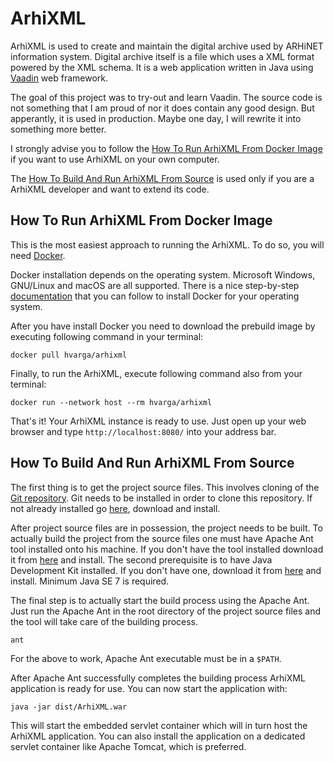 # ArhiXML

ArhiXML is used to create and maintain the digital archive used by ARHiNET information system. Digital archive itself is a file which uses a XML format powered by the XML schema. It is a web application written in Java using [Vaadin](https://vaadin.com/) web framework.

The goal of this project was to try-out and learn Vaadin. The source code is not something that I am proud of nor it does contain any good design. But apperantly, it is used in production. Maybe one day, I will rewrite it into something more better.

I strongly advise you to follow the [How To Run ArhiXML From Docker Image](#how-to-run-arhixml-from-docker-image) if you want to use ArhiXML on your own computer.

The [How To Build And Run ArhiXML From Source](#how-to-build-and-run-arhixml-from-source) is used only if you are a ArhiXML developer and want to extend its code.

## How To Run ArhiXML From Docker Image

This is the most easiest approach to running the ArhiXML. To do so, you will need [Docker](https://www.docker.com/).

Docker installation depends on the operating system. Microsoft Windows, GNU/Linux and macOS are all supported. There is a nice step-by-step [documentation](https://docs.docker.com/install/) that you can follow to install Docker for your operating system.

After you have install Docker you need to download the prebuild image by executing following command in your terminal:

```shell
docker pull hvarga/arhixml
```

Finally, to run the ArhiXML, execute following command also from your terminal:

```shell
docker run --network host --rm hvarga/arhixml
```

That's it! Your ArhiXML instance is ready to use. Just open up your web browser and type `http://localhost:8080/` into your address bar.

## How To Build And Run ArhiXML From Source

The first thing is to get the project source files. This involves cloning of the [Git repository](https://github.com/hvarga/arhixml.git). Git needs to be installed in order to clone this repository. If not already installed go [here](http://git-scm.com/downloads), download and install.

After project source files are in possession, the project needs to be built. To actually build the project from the source files one must have Apache Ant tool installed onto his machine. If you don't have the tool installed download it from [here](http://ant.apache.org/bindownload.cgi) and install. The second prerequisite is to have Java Development Kit installed. If you don't have one, download it from [here](http://www.oracle.com/technetwork/java/javase/downloads/index.html) and install. Minimum Java SE 7 is required.

The final step is to actually start the build process using the Apache Ant. Just run the Apache Ant in the root directory of the project source files and the tool will take care of the building process.

```plain
ant
```

For the above to work, Apache Ant executable must be in a `$PATH`.

After Apache Ant successfully completes the building process ArhiXML application is ready for use. You can now start the application with:

```plain
java -jar dist/ArhiXML.war
```

This will start the embedded servlet container which will in turn host the ArhiXML application. You can also install the application on a dedicated servlet container like Apache Tomcat, which is preferred.